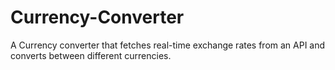 # Currency-Converter
A Currency converter that fetches real-time exchange rates from an API and converts between different currencies.
